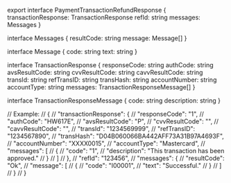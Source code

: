 export interface PaymentTransactionRefundResponse {
  transactionResponse: TransactionResponse
  refId: string
  messages: Messages
}

interface Messages {
  resultCode: string
  message: Message[]
}

interface Message {
  code: string
  text: string
}

interface TransactionResponse {
  responseCode: string
  authCode: string
  avsResultCode: string
  cvvResultCode: string
  cavvResultCode: string
  transId: string
  refTransID: string
  transHash: string
  accountNumber: string
  accountType: string
  messages: TransactionResponseMessage[]
}

interface TransactionResponseMessage {
  code: string
  description: string
}

// Example:
// {
//   "transactionResponse": {
//     "responseCode": "1",
//     "authCode": "HW617E",
//     "avsResultCode": "P",
//     "cvvResultCode": "",
//     "cavvResultCode": "",
//     "transId": "1234569999",
//     "refTransID": "1234567890",
//     "transHash": "D04B060066BA442AFF73A31B97A4693F",
//     "accountNumber": "XXXX0015",
//     "accountType": "Mastercard",
//     "messages": [
//       {
//         "code": "1",
//         "description": "This transaction has been approved."
//       }
//     ]
//   },
//   "refId": "123456",
//   "messages": {
//     "resultCode": "Ok",
//     "message": [
//       {
//         "code": "I00001",
//         "text": "Successful."
//       }
//     ]
//   }
// }

